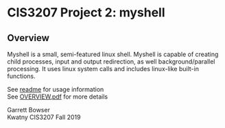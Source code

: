 # CIS3207 Project 2: myshell

## Overview
Myshell is a small, semi-featured linux shell.  Myshell is capable of creating child processes, input and output redirection, as
well background/parallel processing. It uses linux system calls and includes linux-like built-in functions. 


See [readme](https://github.com/tuh37046/CIS3207/blob/master/P2_myshell/readme) for usage information<br>
See [OVERVIEW.pdf](https://github.com/tuh37046/CIS3207/blob/master/P2_myshell/OVERVIEW.pdf) for more details


Garrett Bowser <br>
Kwatny CIS3207 Fall 2019
